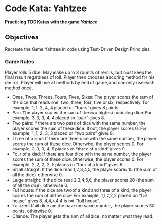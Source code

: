 # Code Kata: Yahtzee

**Practicing TDD Katas with the game *Yahtzee***

## Objectives

Recreate the Game Yahtzee in code using Test-Driven Design Principles

### Game Rules

Player rolls 5 dice.  May make up to 3 rounds of rerolls, but must keep the final result regardless of roll.  Player then chooses a scoring method for his die roll.  Player will use all methods by end of game, and can only use each method once.

* Ones, Twos, Threes, Fours, Fives, Sixes: The player scores the sum of the dice that reads one, two, three, four, five or six, respectively. For example, 1, 1, 2, 4, 4 placed on “fours” gives 8 points.
* Pair: The player scores the sum of the two highest matching dice. For example, 3, 3, 3, 4, 4 placed on “pair” gives 8.
* Two pairs: If there are two pairs of dice with the same number, the player scores the sum of these dice. If not, the player scores 0. For example, 1, 1, 2, 3, 3 placed on “two pairs” gives 8.
* Three of a kind: If there are three dice with the same number, the player scores the sum of these dice. Otherwise, the player scores 0. For example, 3, 3, 3, 4, 5 places on “three of a kind” gives 9.
* Four of a kind: If there are four dice with the same number, the player scores the sum of these dice. Otherwise, the player scores 0. For example, 2, 2, 2, 2, 5 places on “four of a kind” gives 8.
* Small straight: If the dice read 1,2,3,4,5, the player scores 15 (the sum of all the dice), otherwise 0.
* Large straight: If the dice read 2,3,4,5,6, the player scores 20 (the sum of all the dice), otherwise 0.
* Full house: If the dice are two of a kind and three of a kind, the player scores the sum of all the dice. For example, 1,1,2,2,2 placed on “full house” gives 8. 4,4,4,4,4 is not “full house”.
* Yahtzee: If all dice are the have the same number, the player scores 50 points, otherwise 0.
* Chance: The player gets the sum of all dice, no matter what they read.